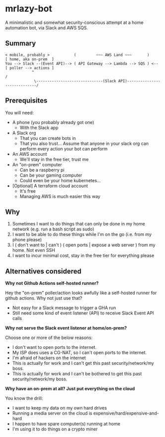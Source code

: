 # mrlazy-bot
A minimalistic and somewhat security-conscious attempt at a home automation bot, via Slack and AWS SQS.

## Summary

```
< mobile, probably >           (         ~~~ AWS Land ~~~       )     [ home, aka on-prem  ]
You --> Slack --(Event API)--> ( API Gateway --> Lambda --> SQS ) <-- [ poller --> actions ]
            ^                                                                        /
             \------------------------------(Slack API)-----------------------------/
```

## Prerequisites

You will need:
- A phone (you probably already got one)
  - With the Slack app
- A Slack org
  - That you can create bots in
  - That you also trust... Assume that anyone in your slack org can perform every action your bot can perform
- An AWS account
  - We'll stay in the free tier, trust me
- An "on-prem" computer
  - Can be a raspberry pi
  - Can be your gaming computer
  - Could even be your home kubernetes...
- [Optional] A terraform cloud account
  - It's free
  - Managing AWS is much easier this way
  
## Why

1. Sometimes I want to do things that can only be done in my home network (e.g. run a bash script as sudo)
2. I want to be able to do these things while I'm on the go (i.e. from my phone please)
3. I ( don't want to | can't ) ( open ports | expose a web server ) from my home. Not even SSH
4. I want to incur minimal cost, stay in the free tier for everything please

## Alternatives considered

__Why not Github Actions self-hosted runner?__

Hey the "on-prem" poller/action looks awfully like a self-hosted runner for github actions. Why not just use that? 

- Not easy for a Slack message to trigger a GHA run
- Still need some kind of event listener (API) to receive Slack Event API calls

__Why not serve the Slack event listener at home/on-prem?__

Choose one or more of the below reasons:
- I don't want to open ports to the internet.
- My ISP does uses a CG-NAT, so I can't open ports to the internet.
- I'm afraid of hackers on the internet
- This is actually for work and I can't get this past security/network/my boss.
- This is actually for work and I can't be bothered to get this past security/network/my boss.

__Why have an on-prem at all? Just put everything on the cloud__

You know the drill:
- I want to keep my data on my own hard drives
- Running a media server on the cloud is expensive/hard/expensive-and-hard
- I happen to have spare computer(s) running at home
- I'm using it to do things on a crypto miner
